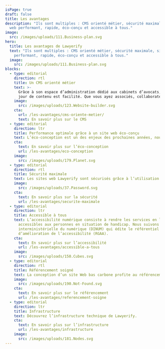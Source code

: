 ```yaml
---
isPage: true
draft: false
title: Les avantages
description: "Ils sont multiples : CMS orienté métier, sécurité maximale, site
  web performant, rapide, éco-conçu et accessible à tous."
image:
  src: /images/uploads/111.Business-plan.svg
hero:
  title: Les avantages de Lawyerify
  text: "Ils sont multiples : CMS orienté métier, sécurité maximale, site web
    performant, rapide, éco-conçu et accessible à tous."
  image:
    src: /images/uploads/111.Business-plan.svg
blocks:
  - type: editorial
    direction: rtl
    title: Un CMS orienté métier
    text: >-
      Grâce à son espace d’administration dédié aux cabinets d’avocats, la mise à
      jour de contenu est facilité. Que vous ayez associés, collaborateurs…
    image:
      src: /images/uploads/123.Website-builder.svg
    cta:
      url: /les-avantages/cms-oriente-metier/
      text: En savoir plus sur le CMS
  - type: editorial
    direction: ltr
    title: Performance optimale grâce à un site web éco-conçu
    text: L’éco-conception est un des enjeux des prochaines années, nous vous expliquons pourquoi cette façon de concevoir permet d’avoir des sites web performant et ultra-rapide.
    cta:
      text: En savoir plus sur l’éco-conception
      url: /les-avantages/eco-conception
    image:
      src: /images/uploads/179.Planet.svg
  - type: editorial
    direction: rtl
    title: Sécurité maximale
    text: Les sites web Lawyerify sont sécurisés grâce à l’utilisation de la technique Jamstack. Pas de langage serveur, ni de base de données.
    image:
      src: /images/uploads/37.Password.svg
    cta:
      text: En savoir plus sur la sécurité
      url: /les-avantages/securite-maximale
  - type: editorial
    direction: ltr
    title: Accessible à tous
    text: L’accessibilité numérique consiste à rendre les services en ligne
      accessibles aux personnes en situation de handicap. Nous suivons la direction
      interministérielle du numérique (DINUM) qui édite le référentiel général
      d’amélioration de l’accessibilité (RGAA).
    cta:
      text: En savoir plus sur l’accessibilité
      url: /les-avantages/accessible-a-tous
    image:
      src: /images/uploads/150.Cubes.svg
  - type: editorial
    direction: rtl
    title: Référencement soigné
    text: La conception d’un site Web bas carbone profite au référencement. Google favorise un site Web bien conçu et rapide.
    image:
      src: /images/uploads/190.Not-Found.svg
    cta:
      text: En savoir plus sur le référencement
      url: /les-avantages/referencement-soigne
  - type: editorial
    direction: ltr
    title: Infrastructure
    text: Découvrez l’infrastructure technique de Lawyerify.
    cta:
      text: En savoir plus sur l’infrastructure
      url: /les-avantages/infrastructure
    image:
      src: /images/uploads/181.Nodes.svg
---
```

